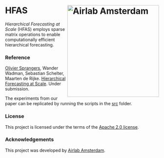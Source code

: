# HFAS <img src="https://icai.ai/wp-content/uploads/2020/01/AIRLabAmsterdam-10-6-gecomprimeerd-transparant.png" width="300" alt="Airlab Amsterdam" align="right"> 

_Hierarchical Forecasting at Scale_ (HFAS) employs sparse matrix operations to enable computationally efficient hierarchical forecasting. 

### Reference ###
[Olivier Sprangers](mailto:o.r.sprangers@uva.nl), Wander Wadman, Sebastian Schelter, Maarten de Rijke. [Hierarchical Forecasting at Scale](https://arxiv.org/abs/2310.12809). Under submission.

The experiments from our paper can be replicated by running the scripts in the [src](https://github.com/elephaint/hfas/tree/main/src/) folder. 

### License ###
This project is licensed under the terms of the [Apache 2.0 license](https://github.com/elephaint/hfas/blob/main/LICENSE).

### Acknowledgements ###
This project was developed by [Airlab Amsterdam](https://icai.ai/airlab/).

